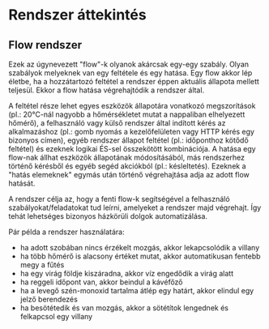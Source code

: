 # Rendszer áttekintés

## Flow rendszer
Ezek az úgynevezett "flow"-k olyanok akárcsak egy-egy szabály. Olyan szabályok
melyeknek van egy feltétele és egy hatása. Egy flow akkor lép életbe,
ha a hozzátartozó feltétel a rendszer éppen aktuális állapota mellett teljesül.
Ekkor a flow hatása végrehajtódik a rendszer által.

A feltétel része lehet egyes eszközök állapotára vonatkozó megszorítások
(pl.: 20°C-nál nagyobb a hőmérsékletet mutat a nappaliban elhelyezett hőmérő),
a felhasználó vagy külső rendszer által indított kérés az alkalmazáshoz
(pl.: gomb nyomás a kezelőfelületen vagy HTTP kérés egy bizonyos címen),
egyéb rendszer állapot feltétel (pl.: időponthoz kötődő feltétel)
és ezeknek logikai ÉS-sel összekötött kombinációja.
A hatása egy flow-nak állhat eszközök állapotának módosításából,
más rendszerhez történő kérésből és egyéb segéd akciókból (pl.: késleltetés).
Ezeknek a "hatás elemeknek" egymás után történő végrehajtása adja az adott
flow hatását.

A rendszer célja az, hogy a fenti flow-k segítségével a felhasználó
szabályokat/feladatokat tud leírni, amelyeket a rendszer majd végrehajt.
Így tehát lehetséges bizonyos házkörüli dolgok automatizálása.

Pár példa a rendszer használatára:

* ha adott szobában nincs érzékelt mozgás, akkor lekapcsolódik a villany
* ha több hőmérő is alacsony értéket mutat, akkor automatikusan fentebb megy a fűtés
* ha egy virág földje kiszáradna, akkor víz engedődik a virág alatt
* ha reggeli időpont van, akkor beindul a kávéfőző
* ha a levegő szén-monoxid tartalma átlép egy határt, akkor elindul egy jelző berendezés
* ha besötétedik és van mozgás, akkor a sötétítok lengednek és felkapcsol egy villany
